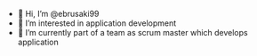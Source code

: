 - 👋 Hi, I’m @ebrusaki99
- 👀 I’m interested in application development
- 🌱 I’m currently part of a team as scrum master which develops application
<!---
ebrusaki99/ebrusaki99 is a ✨ special ✨ repository because its `README.md` (this file) appears on your GitHub profile.
You can click the Preview link to take a look at your changes.
--->
